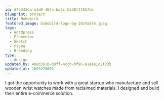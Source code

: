 ```yaml
---
id: d7a343da-a3d9-46fa-bd5c-5538f4f857cb
blueprint: project
title: Bobobird
featured_image: bobobird-logo-bg-1024x576.jpeg
tags:
  - Wordpress
  - Elementor
  - Sketch
  - Figma
  - Branding
type:
  - design
updated_by: 498d3810-d9ff-4ccb-bf96-a1eaa1c2f23b
updated_at: 1699278801
---
```

I got the opportunity to work with a great startup who manufacture and sell wooden wrist watches made from reclaimed materials. I designed and build their entire e-commerce solution.